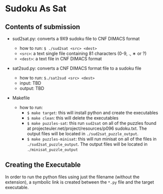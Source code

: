 # Sudoku As Sat

## Contents of submission
- sud2sat.py: converts a 9X9 sudoku file to CNF DIMACS format
    - how to run: `$ ./sud2sat <src> <dest>`
    - `<src>`: a text single file containing 81 characters (0-9, ., ∗ or ?)
    - `<dest>`: a text file in CNF DIMACS format
    
- sat2sud.py: converts a CNF DIMACS format file to a sudoku file
    - how to run: `$./sat2sud <src> <dest>`
    - input: TBD
    - output: TBD

- Makefile
    - how to run:
        - `$ make target`: this will install python and create the executables
        - `$ make clean`: this will delete the executables
        - `$ make puzzles-sat`: this run `sud2sat` on all of the puzzles found at projecteuler.net/project/resources/p096 sudoku.txt. The output files will be located in `./sud2sat_puzzle_output`.
        - `$ make puzzles-minisat`: this will run minisat on all of the files in `./sud2sat_puzzle_output`. The output files will be located in `./minisat_puzzle_output`

## Creating the Executable

In order to run the python files using just the filename (without the extension), a symbolic link is created between the `*.py` file and the target executable.

